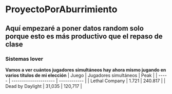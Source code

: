 # ProyectoPorAburrimiento
## Aquí empezaré a poner datos random solo porque esto es más productivo que el repaso de clase
### Sistemas lover
**Vamos a ver cuántos jugadores simultáneos hay ahora mismo jugando en varios títulos de mi elección**
| Juego | Jugadores simultáneos | Peak |
| ----- | --------------------- | ------------ |
| Lethal Company | 1.721 | 240.817 |
| Dead by Daylight | 31,035 | 120,717 |
